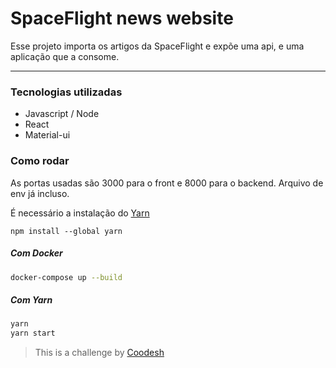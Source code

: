 # SpaceFlight news website

Esse projeto importa os artigos da SpaceFlight e expõe uma api, e uma aplicação que a consome.

--------

### Tecnologias utilizadas

- Javascript / Node 
- React
- Material-ui

### Como rodar
As portas usadas são 3000 para o front e 8000 para o backend. Arquivo de env já incluso.

É necessário a instalação do [Yarn](https://classic.yarnpkg.com/lang/en/docs/install)

`npm install --global yarn`

##### Com Docker

```sh
docker-compose up --build
```

##### Com Yarn

```sh
yarn
yarn start
```

> This is a challenge by [Coodesh](https://coodesh.com/)